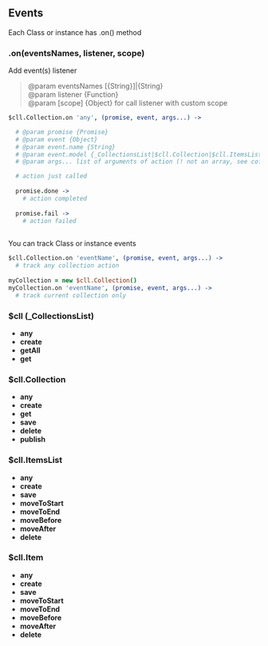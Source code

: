 
## Events

Each Class or instance has .on() method
### .on(eventsNames, listener, scope)
  Add event(s) listener<br>
>  @param eventsNames [{String}]|{String}<br>
>  @param listener {Function}<br>
>  @param [scope] {Object} for call listener with custom scope


```coffee
$cll.Collection.on 'any', (promise, event, args...) ->

  # @param promise {Promise}
  # @param event {Object}
  # @param event.name {String}
  # @param event.model {_CollectionsList|$cll.Collection|$cll.ItemsList|$cll.Item} 
  # @param args... list of arguments of action (! not an array, see coffee syntax)

  # action just called
  
  promise.done ->
    # action completed
    
  promise.fail ->
    # action failed
  
```


You can track Class or instance events
```coffee
$cll.Collection.on 'eventName', (promise, event, args...) ->
  # track any collection action
  
myCollection = new $cll.Collection()
myCollection.on 'eventName', (promise, event, args...) ->
  # track current collection only
```

### $cll (_CollectionsList)
* **any**
* **create**
* **getAll**
* **get**

### $cll.Collection
* **any**
* **create**
* **get**
* **save**
* **delete**
* **publish**

### $cll.ItemsList
* **any**
* **create**
* **save**
* **moveToStart**
* **moveToEnd**
* **moveBefore**
* **moveAfter**
* **delete**

### $cll.Item
* **any**
* **create**
* **save**
* **moveToStart**
* **moveToEnd**
* **moveBefore**
* **moveAfter**
* **delete**
